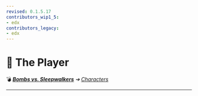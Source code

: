 ```yaml
---
revised: 0.1.5.17
contributors_wip1_5:
- edx
contributors_legacy:
- edx
---
```


# 📄 The Player

💣 ***[Bombs vs. Sleepwalkers][home]** ➔ [Characters][characters]*

****

[home]: /README.md
[characters]: /characters/readme.md
